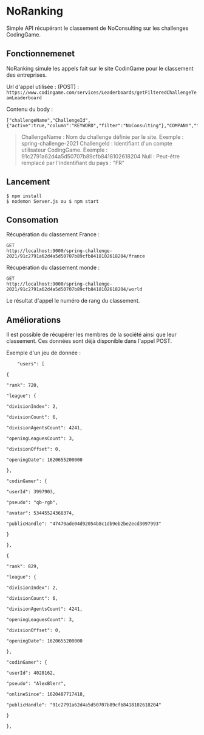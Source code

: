 # NoRanking
Simple API récupérant le classement de NoConsulting sur les challenges CodingGame.


## Fonctionnemenet 

NoRanking simule les appels fait sur le site CodinGame pour le classement des entreprises.

Url d'appel utilisée : (POST) :    `https://www.codingame.com/services/Leaderboards/getFilteredChallengeTeamLeaderboard`

Contenu du body :

    ["challengeName","ChallengeId",{"active":true,"column":"KEYWORD","filter":"NoConsulting"},"COMPANY","france"]

> ChallengeName : Nom du challenge définie par le site. Exemple : spring-challenge-2021
> ChallengeId : Identifiant d'un compte utilisateur CodingGame. Exemple : 91c2791a62d4a5d50707b89cfb8418102618204
> Null : Peut-être remplacé par l'indentifiant du pays : "FR"

## Lancement

    $ npm install
	$ nodemon Server.js ou $ npm start
	
    

## Consomation

Récupération du classement France :

    GET
    http://localhost:9000/spring-challenge-2021/91c2791a62d4a5d50707b89cfb8418102618204/france


Récupération du classement monde :

    GET
    http://localhost:9000/spring-challenge-2021/91c2791a62d4a5d50707b89cfb8418102618204/world


Le résultat d'appel le numéro de rang du classement.


## Améliorations

Il est possible de récupérer les membres de la société ainsi que leur classement.
Ces données sont déjà disponible dans l'appel POST.

Exemple d'un jeu de donnée :

        "users": [
    
    {
    
    "rank": 720,
    
    "league": {
    
    "divisionIndex": 2,
    
    "divisionCount": 6,
    
    "divisionAgentsCount": 4241,
    
    "openingLeaguesCount": 3,
    
    "divisionOffset": 0,
    
    "openingDate": 1620655200000
    
    },
    
    "codinGamer": {
    
    "userId": 3997903,
    
    "pseudo": "qb-rgb",
    
    "avatar": 53445524368374,
    
    "publicHandle": "47479ade04d92054b8c1db9eb2be2ecd3097993"
    
    }
    
    },
    
    {
    
    "rank": 829,
    
    "league": {
    
    "divisionIndex": 2,
    
    "divisionCount": 6,
    
    "divisionAgentsCount": 4241,
    
    "openingLeaguesCount": 3,
    
    "divisionOffset": 0,
    
    "openingDate": 1620655200000
    
    },
    
    "codinGamer": {
    
    "userId": 4028162,
    
    "pseudo": "AlexBlerr",
    
    "onlineSince": 1620487717418,
    
    "publicHandle": "91c2791a62d4a5d50707b89cfb8418102618204"
    
    }
    
    },
